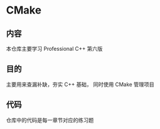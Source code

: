 # CMake

## 内容

本仓库主要学习 Professional C++ 第六版

## 目的

主要用来查漏补缺，夯实 C++ 基础， 同时使用 CMake 管理项目

## 代码

仓库中的代码是每一章节对应的练习题
